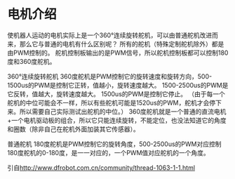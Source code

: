 # 电机介绍

使机器人运动的电机实际上是一个360°连续旋转舵机，可以由普通舵机改进而来，那么它与普通的电机有什么区别呢？
所有的舵机（特殊定制舵机除外）都是由PWM控制的。
舵机控制板输出的是PWM信号，所以舵机控制板都可以控制180度和360度舵机。

360°连续旋转舵机
360度舵机是PWM控制它的旋转速度和旋转方向，500-1500us的PWM是控制它正转，值越小，旋转速度越大。
1500-2500us的PWM是它反转，值越大，旋转速度越大。
1500us的PWM是控制它停止。
（由于每一个舵机的中位可能会不一样，所以有些舵机可能是1520us的PWM，舵机才会停下来。所以需要自己实际测试出舵机的中位。）
360度舵机就是一个普通的直流电机+一个电机驱动板的组合，所以它只能连续旋转，不能定位，也没法知道它的角度和圈数（除非自己在舵机外面加装其它传感器）。

普通舵机
180度舵机是PWM控制它的旋转角度，500-2500us的PWM对应控制180度舵机的0-180度，是一一对应的，一个PWM值对应舵机的一个角度。

引自<http://www.dfrobot.com.cn/community/thread-1063-1-1.html>